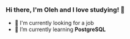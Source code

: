 ### Hi there, I'm Oleh and I love studying! 👋

- 🔭 I'm currently looking for a job
- 🌱 I’m currently learning **PostgreSQL**
